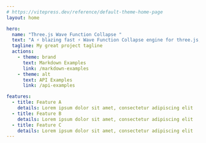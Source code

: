```yaml
---
# https://vitepress.dev/reference/default-theme-home-page
layout: home

hero:
  name: "Three.js Wave Function Collapse "
  text: "A ⚡ blazing fast ⚡ Wave Function Collapse engine for three.js, built for real-time 2D, 2.5D, and 3D procedural world generation at scale."
  tagline: My great project tagline
  actions:
    - theme: brand
      text: Markdown Examples
      link: /markdown-examples
    - theme: alt
      text: API Examples
      link: /api-examples

features:
  - title: Feature A
    details: Lorem ipsum dolor sit amet, consectetur adipiscing elit
  - title: Feature B
    details: Lorem ipsum dolor sit amet, consectetur adipiscing elit
  - title: Feature C
    details: Lorem ipsum dolor sit amet, consectetur adipiscing elit
---
```


